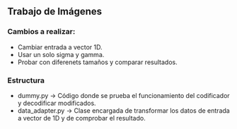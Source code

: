 ## Trabajo de Imágenes  
### Cambios a realizar:
- Cambiar entrada a vector 1D.  
- Usar un solo sigma y gamma.  
- Probar con diferenets tamaños y comparar resultados.
### Estructura
- dummy.py -> Código donde se prueba el funcionamiento del codificador y decodificar modificados.  
- data_adapter.py -> Clase encargada de transformar los datos de entrada a vector de 1D y de comprobar el resultado.
